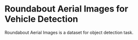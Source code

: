 # Roundabout Aerial Images for Vehicle Detection

Roundabout Aerial Images is a dataset for object detection task.